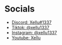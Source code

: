 <h1>Socials</h1>
<ul>
  <li><a href="https://xello.blue/discord/">Discord: Xellu#1337</a></li>
  <li><a href="https://www.tiktok.com/@xellu1337">Tiktok: @xellu1337</a></li>
  <li><a href="https://www.instagram.com/xellu1337/">Instagram: @xellu1337</a></li>
  <li><a href="https://youtube.com/c/Xellu">Youtube: Xellu</a></li>
</ul>

